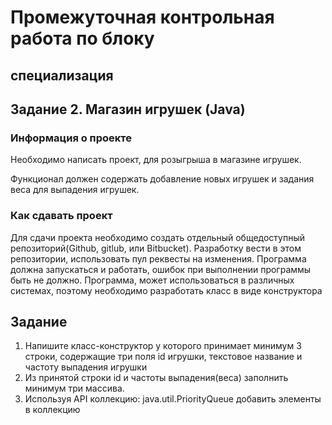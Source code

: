 # Промежуточная контрольная работа по блоку
## специализация

## Задание 2. Магазин игрушек (Java)

### Информация о проекте

Необходимо написать проект, для розыгрыша в магазине игрушек. 

Функционал должен содержать добавление новых игрушек и задания веса для выпадения
игрушек.

### Как сдавать проект
Для сдачи проекта необходимо создать отдельный общедоступный
репозиторий(Github, gitlub, или Bitbucket). Разработку вести в этом
репозитории, использовать пул реквесты на изменения. Программа должна
запускаться и работать, ошибок при выполнении программы быть не должно.
Программа, может использоваться в различных системах, поэтому необходимо
разработать класс в виде конструктора

## Задание
1) Напишите класс-конструктор у которого принимает минимум 3 строки,
содержащие три поля id игрушки, текстовое название и частоту выпадения
игрушки
1) Из принятой строки id и частоты выпадения(веса) заполнить минимум три
массива.
1) Используя API коллекцию: java.util.PriorityQueue добавить элементы в
коллекцию